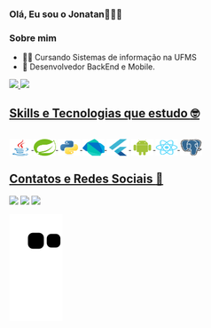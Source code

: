 ### Olá, Eu sou o Jonatan👋👋👋

### Sobre mim
- 👨‍🎓 Cursando Sistemas de informação na UFMS
- 🎯 Desenvolvedor BackEnd e Mobile.


 <div>
  <a href="https://github.com/jonatanrask">
  <img height="180em" src="https://github-readme-stats.vercel.app/api?username=jonatanrask&show_icons=true&theme=dracula&include_all_commits=true&count_private=true"/>
  <img height="180em" src="https://github-readme-stats.vercel.app/api/top-langs/?username=jonatanrask&layout=compact&langs_count=7&theme=dracula"/>
</div>
 
 ## Skills e Tecnologias que estudo :nerd_face:
  
<div style="display: inline_block"><br>
  <img align="center" alt="Rask-Java" height="30" width="40" src="https://github.com/devicons/devicon/blob/master/icons/java/java-original.svg">
  <img align="center" alt="Rask-Spring" height="30" width="40" src="https://github.com/devicons/devicon/blob/master/icons/spring/spring-original.svg">
  <img align="center" alt="Rask-python" height="30" width="40" src="https://github.com/devicons/devicon/blob/master/icons/python/python-original.svg">
  <img align="center" alt="Rask-Dart" height="30" width="40" src="https://github.com/devicons/devicon/blob/master/icons/dart/dart-original.svg">
  <img align="center" alt="Rask-Flutter" height="30" width="40" src="https://github.com/devicons/devicon/blob/master/icons/flutter/flutter-original.svg">
  <img align="center" alt="Rask-Angular" height="30" width="40" src="https://github.com/devicons/devicon/blob/master/icons/android/android-original.svg">
  <img align="center" alt="Rask-React" height="30" width="40" src="https://raw.githubusercontent.com/devicons/devicon/master/icons/react/react-original.svg">
  <img align="center" alt="Rask-SQL" height="30" width="40" src="https://raw.githubusercontent.com/devicons/devicon/master/icons/postgresql/postgresql-original.svg">
</div>
 
 ##
 
<div> 
 
 ## Contatos e Redes Sociais  :iphone:

 <a href="https://discord.gg/dDVRY4QPxW" target="_blank"><img src="https://img.shields.io/badge/Discord-7289DA?style=for-the-badge&logo=discord&logoColor=white" target="_blank"></a> 
 <a href = "jonatanhasky@gmail.com"><img src="https://img.shields.io/badge/-Gmail-%23333?style=for-the-badge&logo=gmail&logoColor=white" target="_blank"></a>
 <a href="https://www.linkedin.com/in/jonatan-nascimento-dos-santos-4a5850205/" target="_blank"><img src="https://img.shields.io/badge/-LinkedIn-%230077B5?style=for-the-badge&logo=linkedin&logoColor=white" target="_blank"></a> 

![snake gif](https://github.com/jonatanrask/jonatanrask/blob/output/github-contribution-grid-snake.svg)

